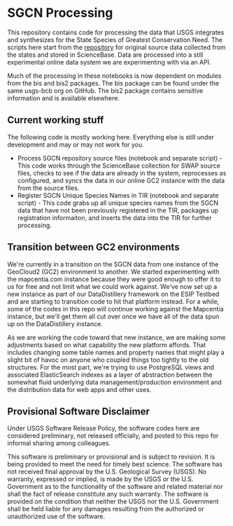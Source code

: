 # SGCN Processing

This repository contains code for processing the data that USGS integrates and synthesizes for the State Species of Greatest Conservation Need. The scripts here start from the [repository](https://www.sciencebase.gov/catalog/item/56d720ece4b015c306f442d5) for original source data collected from the states and stored in ScienceBase. Data are processed into a still experimental online data system we are experimenting with via an API.

Much of the processing in these notebooks is now dependent on modules from the bis and bis2 packages. The bis package can be found under the same usgs-bcb org on GitHub. The bis2 package contains sensitive information and is available elsewhere.

## Current working stuff

The following code is mostly working here. Everything else is still under development and may or may not work for you.

* Process SGCN repository source files (notebook and separate script) - This code works through the ScienceBase collection for SWAP source files, checks to see if the data are already in the system, reprocesses as configured, and syncs the data in our online GC2 instance with the data from the source files.
* Register SGCN Unique Species Names in TIR (notebook and separate script) - This code grabs up all unique species names from the SGCN data that have not been previously registered in the TIR, packages up registration informaiton, and inserts the data into the TIR for further processing.

## Transition between GC2 environments

We're currently in a transition on the SGCN data from one instance of the GeoCloud2 (GC2) environment to another. We started experimenting with the mapcentia.com instance because they were good enough to offer it to us for free and not limit what we could work against. We've now set up a new instance as part of our DataDistillery framework on the ESIP Testbed and are starting to transition code to hit that platform instead. For a while, some of the codes in this repo will continue working against the Mapcentia instance, but we'll get them all cut over once we have all of the data spun up on the DataDistillery instance.

As we are working the code toward that new instance, we are making some adjustments based on what capability the new platform affords. That includes changing some table names and property names that might play a slight bit of havoc on anyone who coupled things too tightly to the old structures. For the most part, we're trying to use PostgreSQL views and associated ElasticSearch indexes as a layer of abstraction between the somewhat fluid underlying data management/production environment and the distribution data for web apps and other uses.

## Provisional Software Disclaimer
Under USGS Software Release Policy, the software codes here are considered preliminary, not released officially, and posted to this repo for informal sharing among colleagues.

This software is preliminary or provisional and is subject to revision. It is being provided to meet the need for timely best science. The software has not received final approval by the U.S. Geological Survey (USGS). No warranty, expressed or implied, is made by the USGS or the U.S. Government as to the functionality of the software and related material nor shall the fact of release constitute any such warranty. The software is provided on the condition that neither the USGS nor the U.S. Government shall be held liable for any damages resulting from the authorized or unauthorized use of the software.